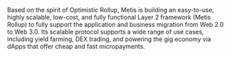 Based on the spirit of Optimistic Rollup, Metis is building an easy-to-use, highly scalable, low-cost, and fully functional Layer 2 framework (Metis Rollup) to fully support the application and business migration from Web 2.0 to Web 3.0. Its scalable protocol supports a wide range of use cases, including yield farming, DEX trading, and powering the gig economy via dApps that offer cheap and fast micropayments.